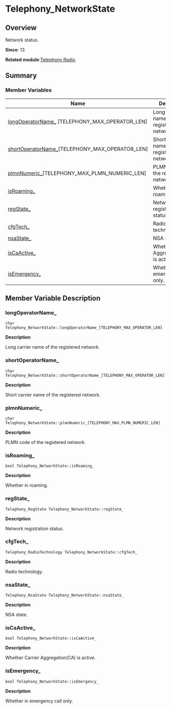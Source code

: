 # Telephony_NetworkState


## Overview

Network status.

**Since**: 13

**Related module**:[Telephony Radio](ndk-apis-telephony-radio.md)

## Summary


### Member Variables

| Name                                                         | Description                                   |
| -------- | -------- |
| [longOperatorName_](#longoperatorname_) [TELEPHONY_MAX_OPERATOR_LEN] | Long carrier name of the registered network. |
| [shortOperatorName_](#shortoperatorname_)[TELEPHONY_MAX_OPERATOR_LEN] | Short carrier name of the registered network. |
| [plmnNumeric_](#plmnnumeric_)[TELEPHONY_MAX_PLMN_NUMERIC_LEN] | PLMN code of the registered network. |
| [isRoaming_](#isroaming_) | Whether in roaming. |
| [regState_](#regstate_) | Network registration status. |
| [cfgTech_](#cfgtech_) | Radio technology. |
| [nsaState_](#nsastate_) | NSA state. |
| [isCaActive_](#iscaactive_) | Whether Carrier Aggregation(CA) is active. |
| [isEmergency_](#isemergency_) | Whether in emergency call only. |


## Member Variable Description


### longOperatorName_

```
char Telephony_NetworkState::longOperatorName_[TELEPHONY_MAX_OPERATOR_LEN]
```

**Description**

Long carrier name of the registered network.


### shortOperatorName_

```
char Telephony_NetworkState::shortOperatorName_[TELEPHONY_MAX_OPERATOR_LEN]
```

**Description**

  Short carrier name of the registered network.


### plmnNumeric_

```
char Telephony_NetworkState::plmnNumeric_[TELEPHONY_MAX_PLMN_NUMERIC_LEN]
```

**Description**

PLMN code of the registered network.


### isRoaming_

```
bool Telephony_NetworkState::isRoaming_
```

**Description**

Whether in roaming.

### regState_

```
Telephony_RegState Telephony_NetworkState::regState_
```

**Description**

Network registration status.

### cfgTech_

```
Telephony_RadioTechnology Telephony_NetworkState::cfgTech_
```

**Description**

Radio technology.

### nsaState_

```
Telephony_NsaState Telephony_NetworkState::nsaState_
```

**Description**

NSA state.

### isCaActive_

```
bool Telephony_NetworkState::isCaActive_
```

**Description**

Whether Carrier Aggregation(CA) is active.

### isEmergency_

```
bool Telephony_NetworkState::isEmergency_
```

**Description**

Whether in emergency call only.
